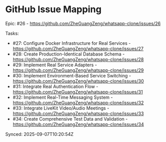 # GitHub Issue Mapping

Epic: #26 - https://github.com/ZheGuangZeng/whatsapp-clone/issues/26

Tasks:
- #27: Configure Docker Infrastructure for Real Services - https://github.com/ZheGuangZeng/whatsapp-clone/issues/27
- #28: Create Production-Identical Database Schema - https://github.com/ZheGuangZeng/whatsapp-clone/issues/28
- #29: Implement Real Service Adapters - https://github.com/ZheGuangZeng/whatsapp-clone/issues/29
- #30: Implement Environment-Based Service Switching - https://github.com/ZheGuangZeng/whatsapp-clone/issues/30
- #31: Integrate Real Authentication Flow - https://github.com/ZheGuangZeng/whatsapp-clone/issues/31
- #32: Implement Real-Time Messaging System - https://github.com/ZheGuangZeng/whatsapp-clone/issues/32
- #33: Integrate LiveKit Video/Audio Meetings - https://github.com/ZheGuangZeng/whatsapp-clone/issues/33
- #34: Create Comprehensive Test Data and Validation - https://github.com/ZheGuangZeng/whatsapp-clone/issues/34

Synced: 2025-09-07T10:20:54Z
